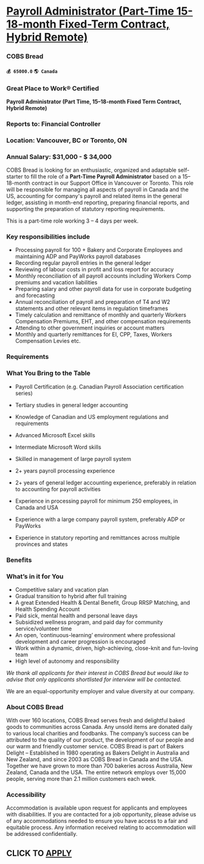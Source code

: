 # [Payroll Administrator (Part-Time 15-18-month Fixed-Term Contract, Hybrid Remote)](https://www.remotewlb.com/apply/payroll-administrator-part-time-15-18-month-fixed-term-contract-hybrid-remote)  
### COBS Bread  
#### `💰 65000.0` `🌎 Canada`  

### Great Place to Work® Certified

**Payroll Administrator (Part Time, 15–18-month Fixed Term Contract, Hybrid Remote)**

### Reports to: Financial Controller

### Location: Vancouver, BC or Toronto, ON

### Annual Salary: $31,000 - $ 34,000

COBS Bread is looking for an enthusiastic, organized and adaptable self-starter to fill the role of a **Part-Time Payroll Administrator** based on a 15–18-month contract in our Support Office in Vancouver or Toronto. This role will be responsible for managing all aspects of payroll in Canada and the US, accounting for company's payroll and related items in the general ledger, assisting in month-end reporting, preparing financial reports, and supporting the preparation of statutory reporting requirements.

This is a part-time role working 3 – 4 days per week.

### Key responsibilities include

  * Processing payroll for 100 + Bakery and Corporate Employees and maintaining ADP and PayWorks payroll databases 
  * Recording regular payroll entries in the general ledger 
  * Reviewing of labour costs in profit and loss report for accuracy 
  * Monthly reconciliation of all payroll accounts including Workers Comp premiums and vacation liabilities 
  * Preparing salary and other payroll data for use in corporate budgeting and forecasting 
  * Annual reconciliation of payroll and preparation of T4 and W2 statements and other relevant items in regulation timeframes 
  * Timely calculation and remittance of monthly and quarterly Workers Compensation Premiums, EHT, and other compensation requirements 
  * Attending to other government inquiries or account matters 
  * Monthly and quarterly remittances for EI, CPP, Taxes, Workers Compensation Levies etc. 

### Requirements

### What You Bring to the Table

  * Payroll Certification (e.g. Canadian Payroll Association certification series) 
  * Tertiary studies in general ledger accounting 

  * Knowledge of Canadian and US employment regulations and requirements 
  * Advanced Microsoft Excel skills 
  * Intermediate Microsoft Word skills 
  * Skilled in management of large payroll system 
  * 2+ years payroll processing experience 
  * 2+ years of general ledger accounting experience, preferably in relation to accounting for payroll activities 
  * Experience in processing payroll for minimum 250 employees, in Canada and USA 
  * Experience with a large company payroll system, preferably ADP or PayWorks 
  * Experience in statutory reporting and remittances across multiple provinces and states 

### Benefits

### What’s in it for You

  * Competitive salary and vacation plan 
  * Gradual transition to hybrid after full training
  * A great Extended Health & Dental Benefit, Group RRSP Matching, and Health Spending Account 
  * Paid sick, mental health and personal leave days 
  * Subsidized wellness program, and paid day for community service/volunteer time
  * An open, ‘continuous-learning’ environment where professional development and career progression is encouraged 
  * Work within a dynamic, driven, high-achieving, close-knit and fun-loving team 
  * High level of autonomy and responsibility 

_We thank all applicants for their interest in COBS Bread but would like to advise that only applicants shortlisted for interview will be contacted._

We are an equal-opportunity employer and value diversity at our company.

### About COBS Bread

With over 160 locations, COBS Bread serves fresh and delightful baked goods to communities across Canada. Any unsold items are donated daily to various local charities and foodbanks. The company’s success can be attributed to the quality of our product, the development of our people and our warm and friendly customer service. COBS Bread is part of Bakers Delight – Established in 1980 operating as Bakers Delight in Australia and New Zealand, and since 2003 as COBS Bread in Canada and the USA. Together we have grown to more than 700 bakeries across Australia, New Zealand, Canada and the USA. The entire network employs over 15,000 people, serving more than 2.1 million customers each week.

### Accessibility

Accommodation is available upon request for applicants and employees with disabilities. If you are contacted for a job opportunity, please advise us of any accommodations needed to ensure you have access to a fair and equitable process. Any information received relating to accommodation will be addressed confidentially.

  
## CLICK TO [APPLY](https://www.remotewlb.com/apply/payroll-administrator-part-time-15-18-month-fixed-term-contract-hybrid-remote)

